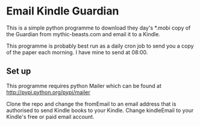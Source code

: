 # Email Kindle Guardian
This is a simple python programme to download they day's *.mobi copy of the Guardian from mythic-beasts.com and email it to a Kindle.

This programme is probably best run as a daily cron job to send you a copy of the paper each morning. I have mine to send at 08:00.

## Set up
This programme requires python Mailer which can be found at http://pypi.python.org/pypi/mailer

Clone the repo and change the fromEmail to an email address that is authorised to send Kindle books to your Kindle. Change kindleEmail to your Kindle's free or paid email account.
